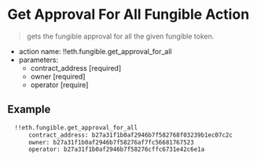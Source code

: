 # Get Approval For All Fungible Action

> gets the fungible approval for all the given fungible token.

- action name: !!eth.fungible.get_approval_for_all
- parameters:
  - contract_address [required]
  - owner [required]
  - operator [require]

## Example

```md
  !!eth.fungible.get_approval_for_all
      contract_address: b27a31f1b0af2946b7f582768f03239b1ec07c2c
      owner: b27a31f1b0af2946b7f58276af7fc56681767523
      operator: b27a31f1b0af2946b7f58276cffc6731e42c6e1a
```
